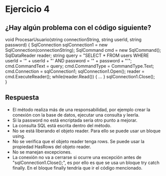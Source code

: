 # Ejercicio 4

## ¿Hay algún problema con el código siguiente?

void ProcesarUsuario(string connectionString, string userId, string password)
{
    SqlConnection sqlConnection1 = new SqlConnection(connectionString);
    SqlCommand cmd = new SqlCommand();
    SqlDataReader reader;
    string query = "SELECT * FROM users WHERE userId = '" + userId + "' AND password = '" + password + "'";
    cmd.CommandText = query;
    cmd.CommandType = CommandType.Text;
    cmd.Connection = sqlConnection1;
    sqlConnection1.Open();
    reader = cmd.ExecuteReader();
    while(reader.Read())
    {
        ...
    }
    sqlConnection1.Close();        
}

## Respuesta

- El método realiza más de una responsabilidad, por ejemplo crear la conexión con la base de datos, ejecutar una consulta y leerla.
- Si la password no está encriptada sería otro punto a mejorar.
- La consulta SQL está escrita dentro del método.
- No se está liberando el objeto reader. Para ello se puede usar un bloque using.
- No se verifica que el objeto reader tenga rows. Se puede usar la propiedad HasRows del objeto reader.
- No se manejan excepciones.
- La conexión no va a cerrarse si ocurre una excepción antes de "sqlConnection1.Close();", es por ello es que se usa un bloque try catch finally. En el bloque finally tendría que ir el código mencionado.
